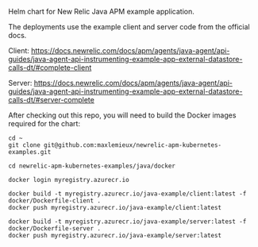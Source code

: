 Helm chart for New Relic Java APM example application.

The deployments use the example client and server code from the official docs.

Client: https://docs.newrelic.com/docs/apm/agents/java-agent/api-guides/java-agent-api-instrumenting-example-app-external-datastore-calls-dt/#complete-client

Server: https://docs.newrelic.com/docs/apm/agents/java-agent/api-guides/java-agent-api-instrumenting-example-app-external-datastore-calls-dt/#server-complete

After checking out this repo, you will need to build the Docker images required for the chart:

```
cd ~
git clone git@github.com:maxlemieux/newrelic-apm-kubernetes-examples.git

cd newrelic-apm-kubernetes-examples/java/docker

docker login myregistry.azurecr.io

docker build -t myregistry.azurecr.io/java-example/client:latest -f docker/Dockerfile-client .
docker push myregistry.azurecr.io/java-example/client:latest

docker build -t myregistry.azurecr.io/java-example/server:latest -f docker/Dockerfile-server .
docker push myregistry.azurecr.io/java-example/server:latest
